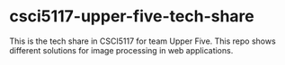 # csci5117-upper-five-tech-share
This is the tech share in CSCI5117 for team Upper Five. This repo shows different solutions for image processing in web applications.
